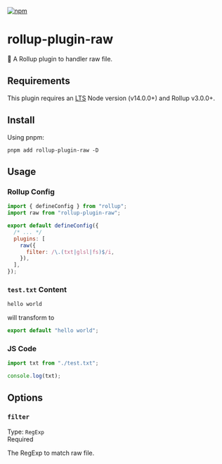 [npm]: https://img.shields.io/npm/v/rollup-plugin-raw
[npm-url]: https://www.npmjs.com/package/rollup-plugin-raw

[![npm][npm]][npm-url]

# rollup-plugin-raw

🍣 A Rollup plugin to handler raw file.

## Requirements

This plugin requires an [LTS](https://github.com/nodejs/Release) Node version (v14.0.0+) and Rollup v3.0.0+.

## Install

Using pnpm:

```console
pnpm add rollup-plugin-raw -D
```

## Usage

### Rollup Config

```js
import { defineConfig } from "rollup";
import raw from "rollup-plugin-raw";

export default defineConfig({
  /* ... */
  plugins: [
    raw({
      filter: /\.(txt|glsl|fs)$/i,
    }),
  ],
});
```

### `test.txt` Content

```txt
hello world
```

will transform to

```ts
export default "hello world";
```

### JS Code

```ts
import txt from "./test.txt";

console.log(txt);
```

## Options

### `filter`

Type: `RegExp` <br>
Required

The RegExp to match raw file.
